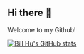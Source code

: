 ## Hi there 👋

Welcome to my Github!

<!-- 
![Metrics](https://metrics.lecoq.io/billhu0?template=classic&base.indepth=false&base.hireable=false&config.timezone=Asia%2FShanghai)
-->

[![Bill Hu's GitHub stats](https://github-readme-stats.vercel.app/api?username=billhu0)](https://github.com/anuraghazra/github-readme-stats)

<!--
![Bill Hu's Most used languages](https://github-readme-stats.vercel.app/api/top-langs/?username=billhu0&layout=compact&hide_border=true&langs_count=10)
-->

<!--
**billhu0/billhu0** is a ✨ _special_ ✨ repository because its `README.md` (this file) appears on your GitHub profile.

Here are some ideas to get you started:

- 🔭 I’m currently working on ...
- 🌱 I’m currently learning ...
- 👯 I’m looking to collaborate on ...
- 🤔 I’m looking for help with ...
- 💬 Ask me about ...
- 📫 How to reach me: ...
- 😄 Pronouns: ...
- ⚡ Fun fact: ...
-->
